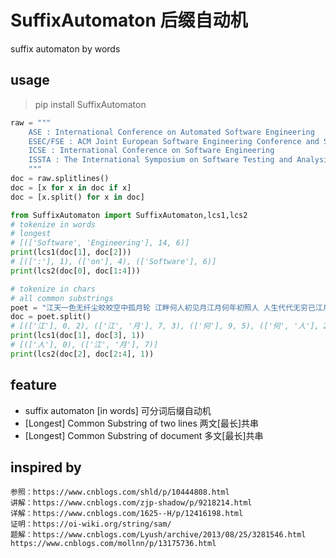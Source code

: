 
# SuffixAutomaton 后缀自动机
suffix automaton by words

## usage
> pip install SuffixAutomaton 

```python
raw = """
    ASE : International Conference on Automated Software Engineering
    ESEC/FSE : ACM Joint European Software Engineering Conference and Symposium on the Foundations of Software Engineering
    ICSE : International Conference on Software Engineering
    ISSTA : The International Symposium on Software Testing and Analysis
    """
doc = raw.splitlines()
doc = [x for x in doc if x]
doc = [x.split() for x in doc]

from SuffixAutomaton import SuffixAutomaton,lcs1,lcs2
# tokenize in words
# longest
# [(['Software', 'Engineering'], 14, 6)]
print(lcs1(doc[1], doc[2]))
# [([':'], 1), (['on'], 4), (['Software'], 6)]
print(lcs2(doc[0], doc[1:4]))

# tokenize in chars
# all common substrings
poet = "江天一色无纤尘皎皎空中孤月轮 江畔何人初见月江月何年初照人 人生代代无穷已江月年年望相似 不知江月待何人但见长江送流水"
doc = poet.split()
# [(['江'], 0, 2), (['江', '月'], 7, 3), (['何'], 9, 5), (['何', '人'], 2, 6), (['见'], 5, 8), (['江'], 0, 10)]
print(lcs1(doc[1], doc[3], 1))
# [(['人'], 0), (['江', '月'], 7)]
print(lcs2(doc[2], doc[2:4], 1))

```

## feature
* suffix automaton [in words] 可分词后缀自动机
* [Longest] Common Substring of two lines 两文[最长]共串
* [Longest] Common Substring of document 多文[最长]共串


## inspired by 
    参照：https://www.cnblogs.com/shld/p/10444808.html
    讲解：https://www.cnblogs.com/zjp-shadow/p/9218214.html
    详解：https://www.cnblogs.com/1625--H/p/12416198.html
    证明：https://oi-wiki.org/string/sam/
    题解：https://www.cnblogs.com/Lyush/archive/2013/08/25/3281546.html https://www.cnblogs.com/mollnn/p/13175736.html
